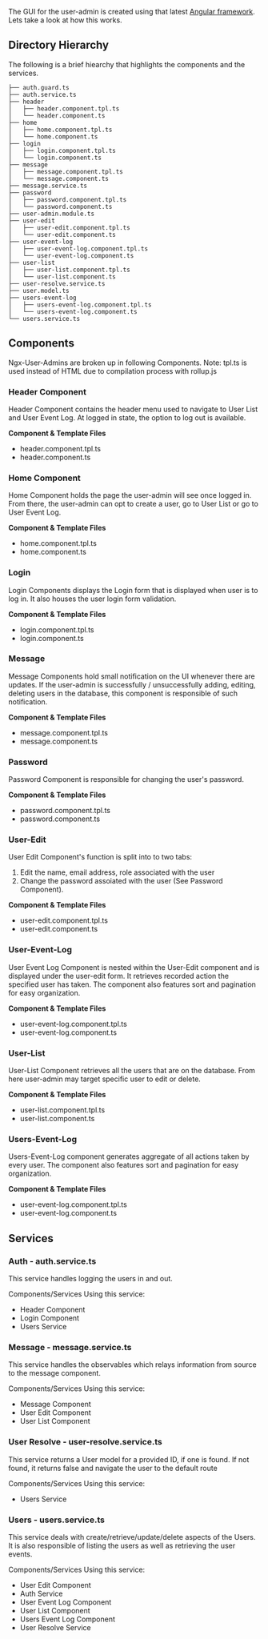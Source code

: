 The GUI for the user-admin is created using that latest [Angular framework](https://angular.io/).  Lets take a look at how this works.

## Directory Hierarchy

The following is a brief hiearchy that highlights the components and the services.

```
├── auth.guard.ts
├── auth.service.ts
├── header
│   ├── header.component.tpl.ts
│   └── header.component.ts
├── home
│   ├── home.component.tpl.ts
│   └── home.component.ts
├── login
│   ├── login.component.tpl.ts
│   └── login.component.ts
├── message
│   ├── message.component.tpl.ts
│   └── message.component.ts
├── message.service.ts
├── password
│   ├── password.component.tpl.ts
│   └── password.component.ts
├── user-admin.module.ts
├── user-edit
│   ├── user-edit.component.tpl.ts
│   └── user-edit.component.ts
├── user-event-log
│   ├── user-event-log.component.tpl.ts
│   └── user-event-log.component.ts
├── user-list
│   ├── user-list.component.tpl.ts
│   └── user-list.component.ts
├── user-resolve.service.ts
├── user.model.ts
├── users-event-log
│   ├── users-event-log.component.tpl.ts
│   └── users-event-log.component.ts
└── users.service.ts
```


## Components

Ngx-User-Admins are broken up in following Components.
Note: tpl.ts is used instead of HTML due to compilation process with rollup.js

### Header Component


Header Component contains the header menu used to navigate to User List and User Event Log.
At logged in state, the option to log out is available.


  **Component & Template Files**

  - header.component.tpl.ts
  - header.component.ts

### Home Component

Home Component holds the page the user-admin will see once logged in. From there, the user-admin can opt to create a user, go to User List or go to User Event Log.


  **Component & Template Files**

  - home.component.tpl.ts
  - home.component.ts

### Login

Login Components displays the Login form that is displayed when user is to log in. It also houses the user login form validation.

  **Component & Template Files**

  - login.component.tpl.ts
  - login.component.ts


### Message

Message Components hold small notification on the UI whenever there are updates. If the user-admin is successfully / unsuccessfully adding, editing, deleting
users in the database, this component is responsible of such notification.

  **Component & Template Files**

  - message.component.tpl.ts
  - message.component.ts

### Password

Password Component is responsible for changing the user's password.

  **Component & Template Files**

  - password.component.tpl.ts
  - password.component.ts

### User-Edit

User Edit Component's function is split into to two tabs:

1. Edit the name, email address, role associated with the user
2. Change the password assoiated with the user (See Password Component).

  **Component & Template Files**

  - user-edit.component.tpl.ts
  - user-edit.component.ts


### User-Event-Log

User Event Log Component is nested within the User-Edit component and is displayed under the user-edit form.
It retrieves recorded action the specified user has taken. The component also features sort and pagination for easy organization.

  **Component & Template Files**

  - user-event-log.component.tpl.ts
  - user-event-log.component.ts

### User-List

User-List Component retrieves all the users that are on the database. From here user-admin may target specific user to edit or delete.

  **Component & Template Files**

  - user-list.component.tpl.ts
  - user-list.component.ts

### Users-Event-Log

Users-Event-Log component generates aggregate of all actions taken by every user.
The component also features sort and pagination for easy organization.

  **Component & Template Files**

  - user-event-log.component.tpl.ts
  - user-event-log.component.ts


## Services

### Auth - auth.service.ts

This service handles logging the users in and out.

Components/Services Using this service:
 - Header Component
 - Login Component
 - Users Service

### Message - message.service.ts

This service handles the observables which relays information from source to the message component.

Components/Services Using this service:
 - Message Component
 - User Edit Component
 - User List Component

### User Resolve - user-resolve.service.ts

This service returns a User model for a provided ID, if one is found.
If not found, it returns false and navigate the user to the default route

Components/Services Using this service:
- Users Service

### Users - users.service.ts

This service deals with create/retrieve/update/delete aspects of the Users.
It is also responsible of listing the users as well as retrieving the user events.

Components/Services Using this service:

 - User Edit Component
 - Auth Service
 - User Event Log Component
 - User List Component
 - Users Event Log Component
 - User Resolve Service
